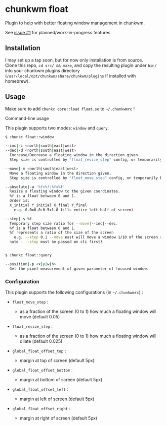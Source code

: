 # chunkwm float

Plugin to help with better floating window management in chunkwm.

See [issue #1](https://github.com/Amar1729/chunkwm-float/issues/1) for planned/work-in-progress features.

## Installation

I may set up a tap soon, but for now only installation is from source.  
Clone this repo, `cd src/ && make`, and copy the resulting plugin under `bin/` into your chunkwm plugins directory (`/usr/local/opt/chunkwm/share/chunkwm/plugins` if installed with homebrew).

## Usage

Make sure to add `chunkc core::load float.so` to `~/.chunkwmrc` !

Command-line usage

This plugin supports two modes: `window` and `query`.

```bash
$ chunkc float::window

--inc|-i <north|south|east|west>
--dec|-d <north|south|east|west>
  Increase/Decrease a floating window in the direction given.
  Step size is controlled by "float_resize_step" config, or temporarily by --step

--move|-m <north|south|east|west>
  Move a floating window in the direction given.
  Step size is controlled by "float_move_step" config, or temporarily by --step

--absolute|-a '%fx%f:%fx%f'
  Resize a floating window to the given coordinates.
  %f is a float between 0 and 1.
  Order is:
  X_initial Y_initial X_final Y_final
    e.g. 0.0x0.0:0.5x1.0 fills entire left half of screen)

--step|-s %f
  Temporary step size ratio for --move|--inc|--dec.
  %f is a float between 0 and 1.
  %f represents a ratio of the size of the screen
    e.g. --step 0.1 --move east will move a window 1/10 of the screen rightward
  note - --step must be passed on cli first!


$ chunkc float::query

--position|-p <x|y|w|h>
  Get the pixel measurement of given parameter of focused window.
```

### Configuration

This plugin supports the following configurations (in `~/.chunkwmrc`) :

- `float_move_step` : 
  - as a fraction of the screen (0 to 1) how much a floating window will move (default 0.05)

- `float_resize_step` : 
  - as a fraction of the screen (0 to 1) how much a floating window will dilate (default 0.025)

- `global_float_offset_top` : 
  - margin at top of screen (default 5px)

- `global_float_offset_bottom` : 
  - margin at bottom of screen (default 5px)

- `global_float_offset_left` : 
  - margin at left of screen (default 5px)

- `global_float_offset_right` : 
  - margin at right of screen (default 5px)


